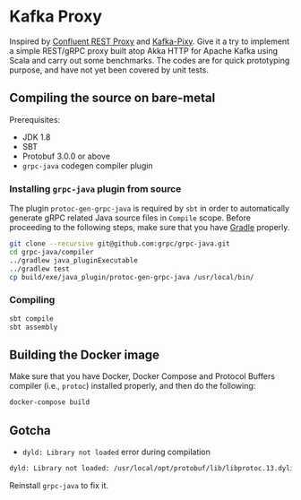 # Kafka Proxy

Inspired by [Confluent REST Proxy](https://github.com/confluentinc/kafka-rest) and
[Kafka-Pixy](https://github.com/mailgun/kafka-pixy). Give it a try to implement a
simple REST/gRPC proxy built atop Akka HTTP for Apache Kafka using Scala and carry
out some benchmarks. The codes are for quick prototyping purpose, and have not yet
been covered by unit tests.


## Compiling the source on bare-metal

Prerequisites:
- JDK 1.8
- SBT
- Protobuf 3.0.0 or above
- `grpc-java` codegen compiler plugin

### Installing `grpc-java` plugin from source

The plugin `protoc-gen-grpc-java` is required by `sbt` in order to automatically generate gRPC
related Java source files in `Compile` scope. Before proceeding to the following steps, make
sure that you have [Gradle](https://gradle.org/install/) properly.

```bash
git clone --recursive git@github.com:grpc/grpc-java.git
cd grpc-java/compiler
../gradlew java_pluginExecutable
../gradlew test
cp build/exe/java_plugin/protoc-gen-grpc-java /usr/local/bin/
```

### Compiling

```bash
sbt compile
sbt assembly
```

## Building the Docker image

Make sure that you have Docker, Docker Compose and Protocol Buffers compiler (i.e., `protoc`)
installed properly, and then do the following:

```bash
docker-compose build
```

## Gotcha

+ `dyld: Library not loaded` error during compilation

```bash
dyld: Library not loaded: /usr/local/opt/protobuf/lib/libprotoc.13.dylib
```

Reinstall `grpc-java` to fix it.
